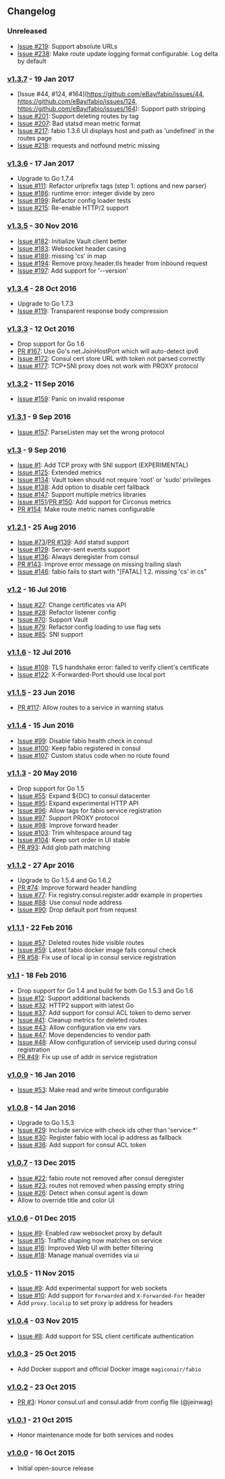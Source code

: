 ## Changelog

### Unreleased

 * [Issue #219](https://github.com/eBay/fabio/issues/219): Support absolute URLs
 * [Issue #238](https://github.com/eBay/fabio/issues/238): Make route update logging format configurable. Log delta by default

### [v1.3.7](https://github.com/eBay/fabio/releases/tag/v1.3.7) - 19 Jan 2017

 * [Issue #44, #124, #164](https://github.com/eBay/fabio/issues/44, https://github.com/eBay/fabio/issues/124, https://github.com/eBay/fabio/issues/164): Support path stripping
 * [Issue #201](https://github.com/eBay/fabio/issues/201): Support deleting routes by tag
 * [Issue #207](https://github.com/eBay/fabio/issues/207): Bad statsd mean metric format
 * [Issue #217](https://github.com/eBay/fabio/issues/217): fabio 1.3.6 UI displays host and path as 'undefined' in the routes page
 * [Issue #218](https://github.com/eBay/fabio/issues/218): requests and notfound metric missing

### [v1.3.6](https://github.com/eBay/fabio/releases/tag/v1.3.6) - 17 Jan 2017

 * Upgrade to Go 1.7.4
 * [Issue #111](https://github.com/eBay/fabio/issues/111): Refactor urlprefix tags (step 1: options and new parser)
 * [Issue #186](https://github.com/eBay/fabio/issues/186): runtime error: integer divide by zero
 * [Issue #199](https://github.com/eBay/fabio/issues/199): Refactor config loader tests
 * [Issue #215](https://github.com/eBay/fabio/issues/215): Re-enable HTTP/2 support

### [v1.3.5](https://github.com/eBay/fabio/releases/tag/v1.3.5) - 30 Nov 2016

 * [Issue #182](https://github.com/eBay/fabio/issues/182): Initialize Vault client better
 * [Issue #183](https://github.com/eBay/fabio/issues/183): Websocket header casing
 * [Issue #189](https://github.com/eBay/fabio/issues/189): missing 'cs' in map
 * [Issue #194](https://github.com/eBay/fabio/issues/194): Remove proxy.header.tls header from inbound request
 * [Issue #197](https://github.com/eBay/fabio/issues/197): Add support for '--version'

### [v1.3.4](https://github.com/eBay/fabio/releases/tag/v1.3.4) - 28 Oct 2016

 * Upgrade to Go 1.7.3
 * [Issue #119](https://github.com/eBay/fabio/issues/119): Transparent response body compression

### [v1.3.3](https://github.com/eBay/fabio/releases/tag/v1.3.3) - 12 Oct 2016

 * Drop support for Go 1.6
 * [PR #167](https://github.com/eBay/fabio/pull/167): Use Go's net.JoinHostPort which will auto-detect ipv6
 * [Issue #172](https://github.com/eBay/fabio/issues/172): Consul cert store URL with token not parsed correctly
 * [Issue #177](https://github.com/eBay/fabio/issues/177): TCP+SNI proxy does not work with PROXY protocol

### [v1.3.2](https://github.com/eBay/fabio/releases/tag/v1.3.2) - 11 Sep 2016

 * [Issue #159](https://github.com/eBay/fabio/issues/159): Panic on invalid response

### [v1.3.1](https://github.com/eBay/fabio/releases/tag/v1.3.1) - 9 Sep 2016

 * [Issue #157](https://github.com/eBay/fabio/issues/157): ParseListen may set the wrong protocol

### [v1.3](https://github.com/eBay/fabio/releases/tag/v1.3) - 9 Sep 2016

 * [Issue #1](https://github.com/eBay/fabio/issues/1): Add TCP proxy with SNI support (EXPERIMENTAL)
 * [Issue #125](https://github.com/eBay/fabio/issues/125): Extended metrics
 * [Issue #134](https://github.com/eBay/fabio/issues/134): Vault token should not require 'root' or 'sudo' privileges
 * [Issue #138](https://github.com/eBay/fabio/issues/138): Add option to disable cert fallback
 * [Issue #147](https://github.com/eBay/fabio/issues/147): Support multiple metrics libraries
 * [Issue #151](https://github.com/eBay/fabio/issues/151)/[PR #150](https://github.com/eBay/fabio/pull/150): Add support for Circonus metrics
 * [PR #154](https://github.com/eBay/fabio/pull/154): Make route metric names configurable

### [v1.2.1](https://github.com/eBay/fabio/releases/tag/v1.2.1) - 25 Aug 2016

 * [Issue #73](https://github.com/eBay/fabio/pull/73)/[PR #139](https://github.com/eBay/fabio/pull/139): Add statsd support
 * [Issue #129](https://github.com/eBay/fabio/issues/129): Server-sent events support
 * [Issue #136](https://github.com/eBay/fabio/issues/136): Always deregister from consul
 * [PR #143](https://github.com/eBay/fabio/pull/143): Improve error message on missing trailing slash
 * [Issue #146](https://github.com/eBay/fabio/issues/146): fabio fails to start with "[FATAL] 1.2. missing 'cs' in cs"

### [v1.2](https://github.com/eBay/fabio/releases/tag/v1.2) - 16 Jul 2016

 * [Issue #27](https://github.com/eBay/fabio/issues/27): Change certificates via API
 * [Issue #28](https://github.com/eBay/fabio/issues/28): Refactor listener config
 * [Issue #70](https://github.com/eBay/fabio/issues/70): Support Vault
 * [Issue #79](https://github.com/eBay/fabio/issues/79): Refactor config loading to use flag sets
 * [Issue #85](https://github.com/eBay/fabio/issues/85): SNI support

### [v1.1.6](https://github.com/eBay/fabio/releases/tag/v1.1.6) - 12 Jul 2016

 * [Issue #108](https://github.com/eBay/fabio/issues/108): TLS handshake error: failed to verify client's certificate
 * [Issue #122](https://github.com/eBay/fabio/issues/122): X-Forwarded-Port should use local port

### [v1.1.5](https://github.com/eBay/fabio/releases/tag/v1.1.5) - 23 Jun 2016

 * [PR #117](https://github.com/eBay/fabio/pull/117): Allow routes to a service in warning status

### [v1.1.4](https://github.com/eBay/fabio/releases/tag/v1.1.4) - 15 Jun 2016

 * [Issue #99](https://github.com/eBay/fabio/issues/99): Disable fabio health check in consul
 * [Issue #100](https://github.com/eBay/fabio/issues/100): Keep fabio registered in consul
 * [Issue #107](https://github.com/eBay/fabio/issues/107): Custom status code when no route found

### [v1.1.3](https://github.com/eBay/fabio/releases/tag/v1.1.3) - 20 May 2016

 * Drop support for Go 1.5
 * [Issue #55](https://github.com/eBay/fabio/issues/55): Expand ${DC} to consul datacenter
 * [Issue #95](https://github.com/eBay/fabio/issues/95): Expand experimental HTTP API
 * [Issue #96](https://github.com/eBay/fabio/issues/96): Allow tags for fabio service registration
 * [Issue #97](https://github.com/eBay/fabio/issues/97): Support PROXY protocol
 * [Issue #98](https://github.com/eBay/fabio/issues/98): Improve forward header
 * [Issue #103](https://github.com/eBay/fabio/issues/103): Trim whitespace around tag
 * [Issue #104](https://github.com/eBay/fabio/issues/104): Keep sort order in UI stable
 * [PR #93](https://github.com/eBay/fabio/pull/93): Add glob path matching

### [v1.1.2](https://github.com/eBay/fabio/releases/tag/v1.1.2) - 27 Apr 2016

 * Upgrade to Go 1.5.4 and Go 1.6.2
 * [PR #74](https://github.com/eBay/fabio/pull/74): Improve forward header handling
 * [Issue #77](https://github.com/eBay/fabio/issues/77): Fix registry.consul.register.addr example in properties
 * [Issue #88](https://github.com/eBay/fabio/issues/88): Use consul node address
 * [Issue #90](https://github.com/eBay/fabio/issues/90): Drop default port from request

### [v1.1.1](https://github.com/eBay/fabio/releases/tag/v1.1.1) - 22 Feb 2016

 * [Issue #57](https://github.com/eBay/fabio/issues/57): Deleted routes hide visible routes
 * [Issue #59](https://github.com/eBay/fabio/issues/59): Latest fabio docker image fails consul check
 * [PR #58](https://github.com/eBay/fabio/pull/58): Fix use of local ip in consul service registration

### [v1.1](https://github.com/eBay/fabio/releases/tag/v1.1) - 18 Feb 2016

 * Drop support for Go 1.4 and build for both Go 1.5.3 and Go 1.6
 * [Issue #12](https://github.com/eBay/fabio/issues/12): Support additional backends
 * [Issue #32](https://github.com/eBay/fabio/issues/32): HTTP2 support with latest Go
 * [Issue #37](https://github.com/eBay/fabio/issues/37): Add support for consul ACL token to demo server
 * [Issue #41](https://github.com/eBay/fabio/issues/41): Cleanup metrics for deleted routes
 * [Issue #43](https://github.com/eBay/fabio/issues/43): Allow configuration via env vars
 * [Issue #47](https://github.com/eBay/fabio/issues/47): Move dependencies to vendor path
 * [Issue #48](https://github.com/eBay/fabio/issues/48): Allow configuration of serviceip used during consul registration
 * [PR #49](https://github.com/eBay/fabio/pull/49): Fix up use of addr in service registration

### [v1.0.9](https://github.com/eBay/fabio/releases/branch/v1.0.9) - 16 Jan 2016

 * [Issue #53](https://github.com/eBay/fabio/issues/53): Make read and write timeout configurable

### [v1.0.8](https://github.com/eBay/fabio/releases/tag/v1.0.8) - 14 Jan 2016

 * Upgrade to Go 1.5.3
 * [Issue #29](https://github.com/eBay/fabio/issues/29): Include service with check ids other than 'service:*'
 * [Issue #30](https://github.com/eBay/fabio/issues/30): Register fabio with local ip address as fallback
 * [Issue #36](https://github.com/eBay/fabio/issues/36): Add support for consul ACL token

### [v1.0.7](https://github.com/eBay/fabio/releases/tag/v1.0.7) - 13 Dec 2015

 * [Issue #22](https://github.com/eBay/fabio/issues/22): fabio route not removed after consul deregister
 * [Issue #23](https://github.com/eBay/fabio/issues/23): routes not removed when passing empty string
 * [Issue #26](https://github.com/eBay/fabio/issues/26): Detect when consul agent is down
 * Allow to override title and color UI

### [v1.0.6](https://github.com/eBay/fabio/releases/tag/v1.0.6) - 01 Dec 2015

 * [Issue #9](https://github.com/eBay/fabio/issues/9): Enabled raw websocket proxy by default
 * [Issue #15](https://github.com/eBay/fabio/issues/15): Traffic shaping now matches on service
 * [Issue #16](https://github.com/eBay/fabio/issues/16): Improved Web UI with better filtering
 * [Issue #18](https://github.com/eBay/fabio/issues/18): Manage manual overrides via ui

### [v1.0.5](https://github.com/eBay/fabio/releases/tag/v1.0.5) - 11 Nov 2015

 * [Issue #9](https://github.com/eBay/fabio/issues/9): Add experimental support for web sockets
 * [Issue #10](https://github.com/eBay/fabio/issues/10): Add support for `Forwarded` and `X-Forwarded-For` header
 * Add `proxy.localip` to set proxy ip address for headers

### [v1.0.4](https://github.com/eBay/fabio/releases/tag/v1.0.4) - 03 Nov 2015

 * [Issue #8](https://github.com/eBay/fabio/issues/8): Add support for SSL client certificate authentication

### [v1.0.3](https://github.com/eBay/fabio/releases/tag/v1.0.3) - 25 Oct 2015

 * Add Docker support and official Docker image `magiconair/fabio`

### [v1.0.2](https://github.com/eBay/fabio/releases/tag/v1.0.2) - 23 Oct 2015

 * [PR #3](https://github.com/eBay/fabio/pull/3): Honor consul.url and consul.addr from config file (@jeinwag)

### [v1.0.1](https://github.com/eBay/fabio/releases/tag/v1.0.1) - 21 Oct 2015

 * Honor maintenance mode for both services and nodes

### [v1.0.0](https://github.com/eBay/fabio/releases/tag/v1.0.0) - 16 Oct 2015

 * Initial open-source release

